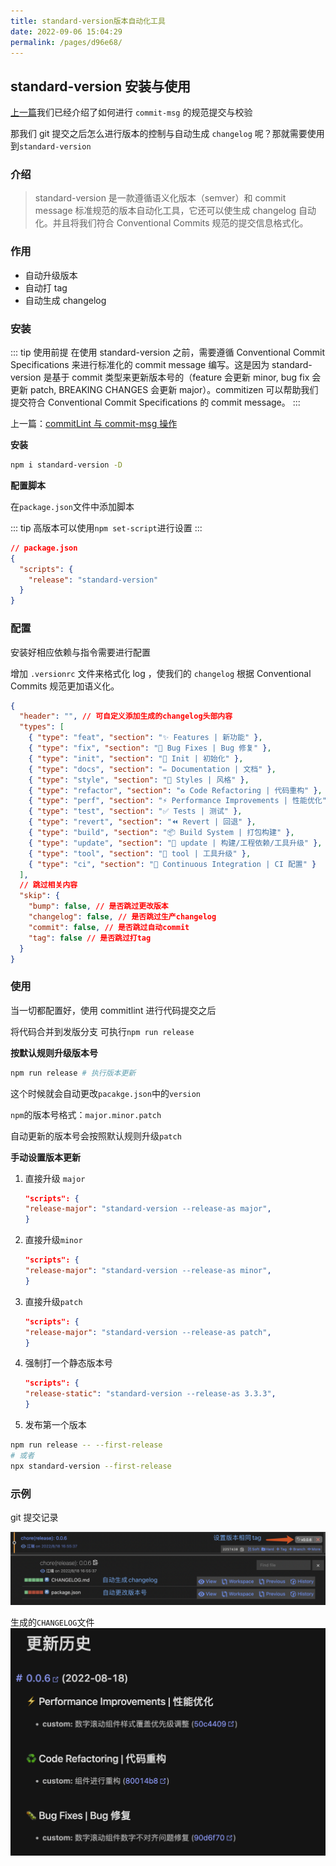 ```yaml
---
title: standard-version版本自动化工具
date: 2022-09-06 15:04:29
permalink: /pages/d96e68/
---
```


## standard-version 安装与使用

[上一篇](/pages/209fb8/)我们已经介绍了如何进行 `commit-msg` 的规范提交与校验

那我们 git 提交之后怎么进行版本的控制与自动生成 `changelog` 呢？那就需要使用到`standard-version`

### 介绍

> standard-version 是一款遵循语义化版本（semver）和 commit message 标准规范的版本自动化工具，它还可以使生成 changelog 自动化。并且将我们符合 Conventional Commits 规范的提交信息格式化。

### 作用

- 自动升级版本
- 自动打 tag
- 自动生成 changelog

### 安装

::: tip 使用前提
在使用 standard-version 之前，需要遵循 Conventional Commit Specifications 来进行标准化的 commit message 编写。这是因为 standard-version 是基于 commit 类型来更新版本号的（feature 会更新 minor, bug fix 会更新 patch, BREAKING CHANGES 会更新 major）。commitizen 可以帮助我们提交符合 Conventional Commit Specifications 的 commit message。
:::

上一篇：[commitLint 与 commit-msg 操作](/pages/209fb8/)

**安装**

```sh
npm i standard-version -D
```

**配置脚本**

在`package.json`文件中添加脚本

::: tip
高版本可以使用`npm set-script`进行设置
:::

```json
// package.json
{
  "scripts": {
    "release": "standard-version"
  }
}
```

### 配置

安装好相应依赖与指令需要进行配置

增加 `.versionrc` 文件来格式化 log ，使我们的 `changelog` 根据 Conventional Commits 规范更加语义化。

```json
{
  "header": "", // 可自定义添加生成的changelog头部内容
  "types": [
    { "type": "feat", "section": "✨ Features | 新功能" },
    { "type": "fix", "section": "🐛 Bug Fixes | Bug 修复" },
    { "type": "init", "section": "🎉 Init | 初始化" },
    { "type": "docs", "section": "✏️ Documentation | 文档" },
    { "type": "style", "section": "💄 Styles | 风格" },
    { "type": "refactor", "section": "♻️ Code Refactoring | 代码重构" },
    { "type": "perf", "section": "⚡ Performance Improvements | 性能优化" },
    { "type": "test", "section": "✅ Tests | 测试" },
    { "type": "revert", "section": "⏪ Revert | 回退" },
    { "type": "build", "section": "📦 Build System | 打包构建" },
    { "type": "update", "section": "🚀 update | 构建/工程依赖/工具升级" },
    { "type": "tool", "section": "🚀 tool | 工具升级" },
    { "type": "ci", "section": "👷 Continuous Integration | CI 配置" }
  ],
  // 跳过相关内容
  "skip": {
    "bump": false, // 是否跳过更改版本
    "changelog": false, // 是否跳过生产changelog
    "commit": false, // 是否跳过自动commit
    "tag": false // 是否跳过打tag
  }
}
```

### 使用

当一切都配置好，使用 commitlint 进行代码提交之后

将代码合并到发版分支 可执行`npm run release`

**按默认规则升级版本号**

```sh
npm run release # 执行版本更新
```

这个时候就会自动更改`pacakge.json`中的`version`

`npm`的版本号格式：`major.minor.patch`

自动更新的版本号会按照默认规则升级`patch`

**手动设置版本更新**

1. 直接升级 `major`
   ```json
   "scripts": {
   "release-major": "standard-version --release-as major",
   }
   ```
2. 直接升级`minor`
   ```json
   "scripts": {
   "release-major": "standard-version --release-as minor",
   }
   ```
3. 直接升级`patch`
   ```json
   "scripts": {
   "release-major": "standard-version --release-as patch",
   }
   ```
4. 强制打一个静态版本号
   ```json
   "scripts": {
   "release-static": "standard-version --release-as 3.3.3",
   }
   ```
5. 发布第一个版本

```sh
npm run release -- --first-release
# 或者
npx standard-version --first-release
```

### 示例

git 提交记录

![standard-version](../../../docs/.vuepress/public/images/standard-version.png)

生成的`CHANGELOG`文件
![changelog](../../.vuepress/public/images/changelog.png)
